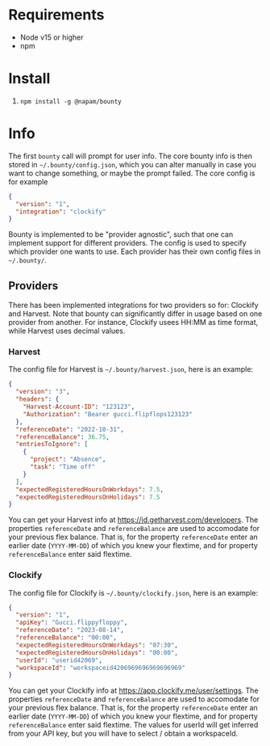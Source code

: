 # Requirements

- Node v15 or higher
- npm

# Install

1. `npm install -g @napam/bounty`

# Info

The first `bounty` call will prompt for user info. The core bounty info is then
stored in `~/.bounty/config.json`, which you can alter manually in case you want
to change something, or maybe the prompt failed. The core config is for example

```json
{
  "version": "1",
  "integration": "clockify"
}
```

Bounty is implemented to be "provider agnostic", such that one can implement
support for different providers. The config is used to specify which provider one
wants to use. Each provider has their own config files in `~/.bounty/`.

## Providers
There has been implemented integrations for two providers so for: Clockify and
Harvest. Note that bounty can significantly differ in usage based on one
provider from another. For instance, Clockify usees HH:MM as time format, while
Harvest uses decimal values.

### Harvest

The config file for Harvest is `~/.bounty/harvest.json`, here is an example:

```json
{
  "version": "3",
  "headers": {
    "Harvest-Account-ID": "123123",
    "Authorization": "Bearer gucci.flipflops123123"
  },
  "referenceDate": "2022-10-31",
  "referenceBalance": 36.75,
  "entriesToIgnore": [
    {
      "project": "Absence",
      "task": "Time off"
    }
  ],
  "expectedRegisteredHoursOnWorkdays": 7.5,
  "expectedRegisteredHoursOnHolidays": 7.5
}
```

You can get your Harvest info at https://id.getharvest.com/developers. The
properties `referenceDate` and `referenceBalance` are used to accomodate for 
your previous flex balance. That is, for the property `referenceDate` enter
an earlier date (`YYYY-MM-DD`) of which you knew your flextime, and for 
property `referenceBalance` enter said flextime.

### Clockify

The config file for Clockify is `~/.bounty/clockify.json`, here is an example:

```json
{
  "version": "1",
  "apiKey": "Gucci.flippyfloppy",
  "referenceDate": "2023-08-14",
  "referenceBalance": "00:00",
  "expectedRegisteredHoursOnWorkdays": "07:30",
  "expectedRegisteredHoursOnHolidays": "00:00",
  "userId": "userid42069",
  "workspaceId": "workspaceid4206969696969696969"
}
```

You can get your Clockify info at https://app.clockify.me/user/settings. The
properties `referenceDate` and `referenceBalance` are used to accomodate for 
your previous flex balance. That is, for the property `referenceDate` enter
an earlier date (`YYYY-MM-DD`) of which you knew your flextime, and for 
property `referenceBalance` enter said flextime. The values for userId will
get inferred from your API key, but you will have to select / obtain a
workspaceId.
